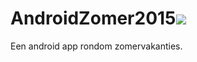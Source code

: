 # AndroidZomer2015<a href="https://travis-ci.org/pspletinckx/AndroidZomer2015"><img src="https://travis-ci.org/pspletinckx/AndroidZomer2015.svg?branch=master" href="https://travis-ci.org/pspletinckx/AndroidZomer2015"/></a>
Een android app rondom zomervakanties.
